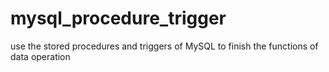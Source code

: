 # mysql_procedure_trigger
use the stored procedures and triggers of MySQL to finish the functions of data operation
